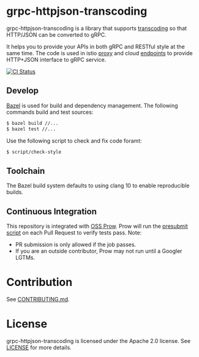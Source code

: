 # grpc-httpjson-transcoding

grpc-httpjson-transcoding is a library that supports
[transcoding](https://github.com/googleapis/googleapis/blob/master/google/api/http.proto)
so that HTTP/JSON can be converted to gRPC.

It helps you to provide your APIs in both gRPC and RESTful style at the same
time. The code is used in istio [proxy](https://github.com/istio/proxy) and
cloud [endpoints](https://cloud.google.com/endpoints/) to provide HTTP+JSON
interface to gRPC service.

[![CI Status](https://oss.gprow.dev/badge.svg?jobs=grpc-transcoder-periodic)](https://testgrid.k8s.io/googleoss-grpc-transcoder#Summary)

## Develop

[Bazel](https://bazel.build/) is used for build and dependency management. The
following commands build and test sources:

```bash
$ bazel build //...
$ bazel test //...
```

Use the following script to check and fix code foramt:

```bash
$ script/check-style
```

## Toolchain

The Bazel build system defaults to using clang 10 to enable reproducible builds.

## Continuous Integration

This repository is integrated with [OSS Prow](https://github.com/kubernetes/test-infra/tree/master/prow). Prow will run the [presubmit script](https://github.com/grpc-ecosystem/grpc-httpjson-transcoding/blob/master/script/ci.sh) on each Pull Request to verify tests pass. Note:

- PR submission is only allowed if the job passes. 
- If you are an outside contributor, Prow may not run until a Googler LGTMs.

# Contribution
See [CONTRIBUTING.md](CONTRIBUTING.md).

# License
grpc-httpjson-transcoding is licensed under the Apache 2.0 license. See
[LICENSE](LICENSE) for more details.

